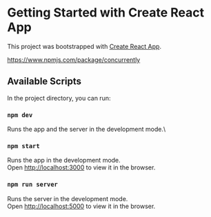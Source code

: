 # Getting Started with Create React App

This project was bootstrapped with [Create React App](https://github.com/facebook/create-react-app).

https://www.npmjs.com/package/concurrently

## Available Scripts

In the project directory, you can run:

### `npm dev`
Runs the app and the server in the development mode.\

### `npm start`

Runs the app in the development mode.\
Open [http://localhost:3000](http://localhost:3000) to view it in the browser.

### `npm run server`

Runs the server in the development mode.\
Open [http://localhost:5000](http://localhost:5000) to view it in the browser.


